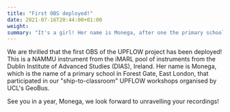 ```yaml
---
title: "First OBS deployed!"
date: 2021-07-16T20:44:00+01:00
weight: 
summary: "It's a girl! Her name is Monega, after one the primary schools that participated in our workshops. "
---
```

We are thrilled that the first OBS of the UPFLOW project has been deployed! This is a NAMMU instrument from the iMARL pool of instruments from the Dublin Institute of Advanced Studies (DIAS), Ireland. Her name is Monega, which is the name of a primary school in Forest Gate, East London, that participated in our "ship-to-classroom" UPFLOW workshops organised by UCL's GeoBus. 

See you in a year, Monega, we look forward to unravelling your recordings! 
